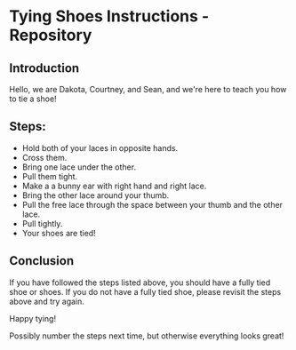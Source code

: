 
# Tying Shoes Instructions -Repository
## Introduction
Hello, we are Dakota, Courtney, and Sean, and we're here to teach you how to tie a shoe!
## Steps:
- Hold both of your laces in opposite hands.
- Cross them.
- Bring one lace under the other.
- Pull them tight.
- Make a a bunny ear with right hand and right lace.
- Bring the other lace around your thumb.
- Pull the free lace through the space between your thumb and the other lace.
- Pull tightly.
- Your shoes are tied! 

## Conclusion
<p> If you have followed the steps listed above, you should have a fully tied shoe or shoes. If you do not have a fully tied shoe, please revisit the steps above and try again. </p>
Happy tying! </p>

Possibly number the steps next time, but otherwise everything looks great!
